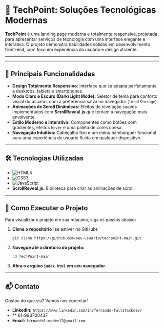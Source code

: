 # 🚀 TechPoint: Soluções Tecnológicas Modernas

**TechPoint** é uma landing page moderna e totalmente responsiva, projetada para apresentar serviços de tecnologia com uma interface elegante e interativa. O projeto demonstra habilidades sólidas em desenvolvimento front-end, com foco em experiência do usuário e design atraente.

---


---

## 🌟 Principais Funcionalidades

-   **Design Totalmente Responsivo:** Interface que se adapta perfeitamente a desktops, tablets e smartphones.
-   **Modo Claro e Escuro (Dark/Light Mode):** Seletor de tema para conforto visual do usuário, com a preferência salva no navegador (`localStorage`).
-   **Animações de Scroll Dinâmicas:** Efeitos de revelação suaves implementados com **ScrollReveal.js** que tornam a navegação mais envolvente.
-   **Estilo Moderno e Interativo:** Componentes como botões com gradientes, efeitos `hover` e uma paleta de cores coesa.
-   **Navegação Intuitiva:** Cabeçalho fixo e um menu hambúrguer funcional para uma experiência de usuário fluida em qualquer dispositivo.

---

## 🛠️ Tecnologias Utilizadas

-   ![HTML5](https://img.shields.io/badge/HTML5-E34F26?style=for-the-badge&logo=html5&logoColor=white)
-   ![CSS3](https://img.shields.io/badge/CSS3-1572B6?style=for-the-badge&logo=css3&logoColor=white)
-   ![JavaScript](https://img.shields.io/badge/JavaScript-F7DF1E?style=for-the-badge&logo=javascript&logoColor=black)
-   **ScrollReveal.js:** Biblioteca para criar as animações de scroll.

---

## 🚀 Como Executar o Projeto

Para visualizar o projeto em sua máquina, siga os passos abaixo:

1.  **Clone o repositório** (se estiver no GitHub):
    ```bash
    git clone https://github.com/seu-usuario/techpoint-main.git
    ```

2.  **Navegue até o diretório do projeto:**
    ```bash
    cd TechPoint-main
    ```

3.  **Abra o arquivo `index.html` em seu navegador.**

---

## 📬 Contato

Gostou do que viu? Vamos nos conectar!

-   **LinkedIn:** `https://www.linkedin.com/in/fernando-fullstackdev/`
-   ** 61-993700437
-   **Email:** `fernandolimadev17@gmail.com`






